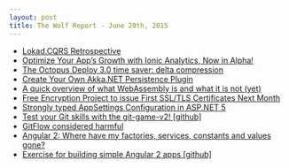 ```yaml
---
layout: post
title: The Wolf Report - June 20th, 2015
---
```


- [Lokad.CQRS Retrospective](https://abdullin.com/lokad-cqrs-retrospective/)
- [Optimize Your App’s Growth with Ionic Analytics, Now in Alpha!](http://blog.ionic.io/optimize-your-apps-growth-with-ionic-analytics-now-in-alpha/)
- [The Octopus Deploy 3.0 time saver: delta compression](http://octopusdeploy.com/blog/the-octopus-deploy-3.0-time-saver-delta-compression)
- [Create Your Own Akka.NET Persistence Plugin](http://bartoszsypytkowski.com/blog/2015/03/28/custom-akka-persistence-plugin/)
- [A quick overview of what WebAssembly is and what it is not (yet)](http://bytecrafter.blogspot.com.au/2015/06/a-quick-overview-of-what-webassembly-is.html)
- [Free Encryption Project to issue First SSL/TLS Certificates Next Month](http://thehackernews.com/2015/06/free-ssl-certificate.html)
- [Strongly typed AppSettings Configuration in ASP.NET 5](http://weblog.west-wind.com/posts/2015/Jun/19/Strongly-typed-AppSettings-Configuration-in-ASPNET-5)
- [Test your Git skills with the git-game-v2! [github]](https://github.com/git-game/git-game-v2)
- [GitFlow considered harmful](http://endoflineblog.com/gitflow-considered-harmful)
- [Angular 2: Where have my factories, services, constants and values gone?](http://geek.bluemangointeractive.com/where-have-my-factories-services-constants-and-values-gone-in-angular-2/)
- [Exercise for building simple Angular 2 apps [github]](https://github.com/mgechev/angular2-github-app-bootstrap)
